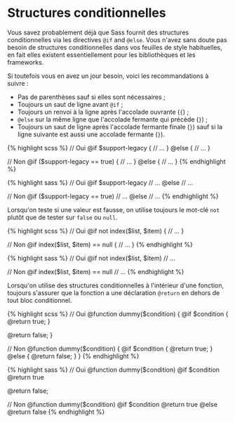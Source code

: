 
# Structures conditionnelles

Vous savez probablement déjà que Sass fournit des structures conditionnelles via les directives `@if` and `@else`. Vous n'avez sans doute pas besoin de structures conditionnelles dans vos feuilles de style habituelles, en fait elles existent essentiellement pour les bibliothèques et les frameworks.

Si toutefois vous en avez un jour besoin, voici les recommandations à suivre&nbsp;:


* Pas de parenthèses sauf si elles sont nécessaires&nbsp;;
* Toujours un saut de ligne avant `@if`&nbsp;;
* Toujours un renvoi à la ligne après l'accolade ouvrante (`{`)&nbsp;;
* `@else` sur la même ligne que l'accolade fermante qui précède (`}`)&nbsp;;
* Toujours un saut de ligne après l'accolade fermante finale (`}`) sauf si la ligne suivante est aussi une accolade fermante (`}`).

<div class="code-block">
  <div class="code-block__wrapper" data-syntax="scss">
{% highlight scss %}
// Oui
@if $support-legacy {
  // ...
} @else {
  // ...
}

// Non
@if ($support-legacy == true) {
  // ...
}
@else {
  // ...
}
{% endhighlight %}
  </div>
  <div class="code-block__wrapper" data-syntax="sass">
{% highlight sass %}
// Oui
@if $support-legacy
  // ...
@else
  // ...

// Non
@if ($support-legacy == true)
  // ...
@else
  // ...
{% endhighlight %}
  </div>
</div>

Lorsqu'on teste si une valeur est fausse, on utilise toujours le mot-clé `not` plutôt que de tester sur `false` ou `null`.

<div class="code-block">
  <div class="code-block__wrapper" data-syntax="scss">
{% highlight scss %}
// Oui
@if not index($list, $item) {
  // ...
}

// Non
@if index($list, $item) == null {
  // ...
}
{% endhighlight %}
  </div>
  <div class="code-block__wrapper" data-syntax="sass">
{% highlight sass %}
// Oui
@if not index($list, $item)
  // ...

// Non
@if index($list, $item) == null
  // ...
{% endhighlight %}
  </div>
</div>

Lorsqu'on utilise des structures conditionnelles à l'intérieur d'une fonction, toujours s'assurer que la fonction a une déclaration `@return` en dehors de tout bloc conditionnel.

<div class="code-block">
  <div class="code-block__wrapper" data-syntax="scss">
{% highlight scss %}
// Oui
@function dummy($condition) {
  @if $condition {
    @return true;
  }

  @return false;
}

// Non
@function dummy($condition) {
  @if $condition {
    @return true;
  } @else {
    @return false;
  }
}
{% endhighlight %}
  </div>
  <div class="code-block__wrapper" data-syntax="sass">
{% highlight sass %}
// Oui
@function dummy($condition)
  @if $condition
    @return true

  @return false;

// Non
@function dummy($condition)
  @if $condition
    @return true
  @else
    @return false
{% endhighlight %}
  </div>
</div>
